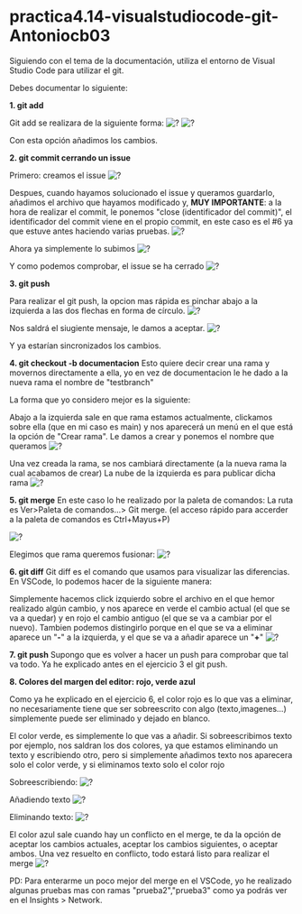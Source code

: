 # practica4.14-visualstudiocode-git-Antoniocb03

Siguiendo con el tema de la documentación, utiliza el entorno de Visual Studio Code para utilizar el git.

Debes documentar lo siguiente:

**1. git add**

Git add se realizara de la siguiente forma:
![?](imagenes/imagen1.PNG)
![?](imagenes/imagen1a.PNG)

Con esta opción añadimos los cambios.

**2. git commit cerrando un issue**

Primero: creamos el issue
![?](imagenes/imagen2.PNG)

Despues, cuando hayamos solucionado el issue y queramos guardarlo, añadimos el archivo que hayamos modificado y, **MUY IMPORTANTE**: a la hora de realizar el commit, le ponemos "close (identificador del commit)", el identificador del commit viene en el propio commit, en este caso es el #6 ya que estuve antes haciendo varias pruebas.
![?](imagenes/imagen2a.PNG)

Ahora ya simplemente lo subimos
![?](imagenes/imagen2b.PNG)

Y como podemos comprobar, el issue se ha cerrado
![?](imagenes/imagen2c.PNG)


**3. git push**

Para realizar el git push, la opcion mas rápida es pinchar abajo a la izquierda a las dos flechas en forma de círculo.
![?](imagenes/imagen3.PNG)

Nos saldrá el siugiente mensaje, le damos a aceptar.
![?](imagenes/imagen3a.PNG)

Y ya estarían sincronizados los cambios.

**4. git checkout -b documentacion**
Esto quiere decir crear una rama y movernos directamente a ella, yo en vez de documentacion le he dado a la nueva rama el nombre de "testbranch"

La forma que yo considero mejor es la siguiente:

Abajo a la izquierda sale en que rama estamos actualmente, clickamos sobre ella (que en mi caso es main) y nos aparecerá un menú en el que está la opción de "Crear rama". Le damos a crear y ponemos el nombre que queramos
![?](imagenes/imagen4.PNG)


Una vez creada la rama, se nos cambiará directamente (a la nueva rama la cual acabamos de crear)
La nube de la izquierda es para publicar dicha rama
![?](imagenes/imagen4a.PNG)


**5. git merge** 
En este caso lo he realizado por la paleta de comandos:
La ruta es Ver>Paleta de comandos...> Git merge. (el acceso rápido para accerder a la paleta de comandos es Ctrl+Mayus+P)

![?](imagenes/imagen5.PNG)

Elegimos que rama queremos fusionar:
![?](imagenes/imagen5a.PNG)


**6. git diff**
Git diff es el comando que usamos para visualizar las diferencias.
En VSCode, lo podemos hacer de la siguiente manera:

Simplemente hacemos click izquierdo sobre el archivo en el que hemor realizado algún cambio, y nos aparece en verde el cambio actual (el que se va a quedar) y en rojo el cambio antiguo (el que se va a cambiar por el nuevo).
Tambien podemos distingirlo porque en el que se va a eliminar aparece un "**-**" a la izquierda, y el que se va a añadir aparece un "**+**"
![?](imagenes/imagen6.PNG)


**7. git push**
Supongo que es  volver a hacer un push para comprobar que tal va todo. Ya he explicado antes en el ejercicio 3 el git push.


**8. Colores del margen del editor: rojo, verde azul**

Como ya he explicado en el ejercicio 6, el color rojo es lo que vas a eliminar, no necesariamente tiene que ser sobreescrito con algo (texto,imagenes...) simplemente puede ser eliminado y dejado en blanco.

El color verde, es simplemente lo que vas a añadir.
Si sobreescribimos texto por ejemplo, nos saldran los dos colores, ya que estamos eliminando un texto y escribiendo otro, pero si simplemente añadimos texto nos aparecera solo el color verde, y si eliminamos texto solo el color rojo

Sobreescribiendo:
![?](imagenes/imagen8a.PNG)

Añadiendo texto
![?](imagenes/imagen8b.PNG)

Eliminando texto:
![?](imagenes/imagen8c.PNG)

El color azul sale cuando hay un conflicto en el merge, te da la opción de aceptar los cambios actuales, aceptar los cambios siguientes, o aceptar ambos. Una vez resuelto en conflicto, todo estará listo para realizar el merge
![?](imagenes/imagen8.PNG)


PD: Para enterarme un poco mejor del merge en el VSCode, yo he realizado algunas pruebas mas con ramas "prueba2","prueba3" como ya podrás ver en el Insights > Network.

